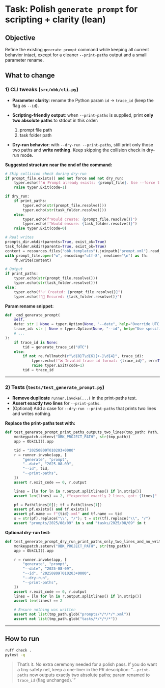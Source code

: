 # Task: Polish `generate prompt` for scripting + clarity (lean)

## Objective

Refine the existing `generate prompt` command while keeping all current behavior intact, except for a cleaner `--print-paths` output and a small parameter rename.

## What to change

### 1) CLI tweaks (`src/obk/cli.py`)

* **Parameter clarity**: rename the Python param `id` → `trace_id` (keep the flag as `--id`).
* **Scripting-friendly output**: when `--print-paths` is supplied, print **only two absolute paths** to stdout in this order:

  1. prompt file path
  2. task folder path
* **Dry-run behavior**: with `--dry-run --print-paths`, still print only those two paths and **write nothing**. Keep skipping the collision check in dry-run mode.

**Suggested structure near the end of the command:**

```python
# Skip collision check during dry-run
if prompt_file.exists() and not force and not dry_run:
    typer.echo(f"❌ Prompt already exists: {prompt_file}. Use --force to overwrite.", err=True)
    raise typer.Exit(code=1)

if dry_run:
    if print_paths:
        typer.echo(str(prompt_file.resolve()))
        typer.echo(str(task_folder.resolve()))
    else:
        typer.echo(f"Would create: {prompt_file.resolve()}")
        typer.echo(f"Would ensure: {task_folder.resolve()}")
    raise typer.Exit(code=0)

# Real writes
prompts_dir.mkdir(parents=True, exist_ok=True)
task_folder.mkdir(parents=True, exist_ok=True)
content = resources.files("obk.templates").joinpath("prompt.xml").read_text(encoding="utf-8").replace("__TRACE_ID__", tid)
with prompt_file.open("w", encoding="utf-8", newline="\n") as fh:
    fh.write(content)

# Output
if print_paths:
    typer.echo(str(prompt_file.resolve()))
    typer.echo(str(task_folder.resolve()))
else:
    typer.echo(f"✅ Created: {prompt_file.resolve()}")
    typer.echo(f"📂 Ensured: {task_folder.resolve()}")
```

**Param rename snippet:**

```python
def _cmd_generate_prompt(
    self,
    date: str | None = typer.Option(None, "--date", help="Override UTC date (YYYY-MM-DD)"),
    trace_id: str | None = typer.Option(None, "--id", help="Use specific ID"),
    # ...
):
    if trace_id is None:
        tid = generate_trace_id("UTC")
    else:
        if not re.fullmatch(r"\d{8}T\d{6}[+-]\d{4}", trace_id):
            typer.echo(f"❌ Invalid trace id format: {trace_id}", err=True)
            raise typer.Exit(code=1)
        tid = trace_id
```

---

### 2) Tests (`tests/test_generate_prompt.py`)

* **Remove duplicate** `runner.invoke(...)` in the print-paths test.
* **Assert exactly two lines** for `--print-paths`.
* (Optional) Add a case for `--dry-run --print-paths` that prints two lines and writes nothing.

**Replace the print-paths test with:**

```python
def test_generate_prompt_print_paths_outputs_two_lines(tmp_path: Path, monkeypatch):
    monkeypatch.setenv("OBK_PROJECT_PATH", str(tmp_path))
    app = ObkCLI().app

    tid = "20250809T010203+0000"
    r = runner.invoke(app, [
        "generate", "prompt",
        "--date", "2025-08-09",
        "--id", tid,
        "--print-paths",
    ])
    assert r.exit_code == 0, r.output

    lines = [ln for ln in r.output.splitlines() if ln.strip()]
    assert len(lines) == 2, f"expected exactly 2 lines, got: {lines}"

    pf = Path(lines[0]); tf = Path(lines[1])
    assert pf.exists() and tf.exists()
    assert pf.name == f"{tid}.xml" and tf.name == tid
    s = str(pf).replace("\\", "/"); t = str(tf).replace("\\", "/")
    assert "prompts/2025/08/09" in s and "tasks/2025/08/09" in t
```

**Optional dry-run test:**

```python
def test_generate_prompt_dry_run_print_paths_only_two_lines_and_no_writes(tmp_path: Path, monkeypatch):
    monkeypatch.setenv("OBK_PROJECT_PATH", str(tmp_path))
    app = ObkCLI().app

    r = runner.invoke(app, [
        "generate", "prompt",
        "--date", "2025-08-09",
        "--id", "20250809T010203+0000",
        "--dry-run",
        "--print-paths",
    ])
    assert r.exit_code == 0, r.output
    lines = [ln for ln in r.output.splitlines() if ln.strip()]
    assert len(lines) == 2

    # Ensure nothing was written
    assert not list(tmp_path.glob("prompts/*/*/*/*.xml"))
    assert not list(tmp_path.glob("tasks/*/*/*/*"))
```

---

## How to run

```bash
ruff check .
pytest -q
```

> That’s it. No extra ceremony needed for a polish pass. If you do want a tiny safety net, keep a one-liner in the PR description: “`--print-paths` now outputs exactly two absolute paths; param renamed to `trace_id` (flag unchanged).\`”
